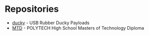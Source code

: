 # Repositories
* [ducky](https://github.com/computer-geek64/ducky/) - USB Rubber Ducky Payloads
* [MTD](https://github.com/computer-geek64/MTD/) - POLYTECH High School Masters of Technology Diploma
